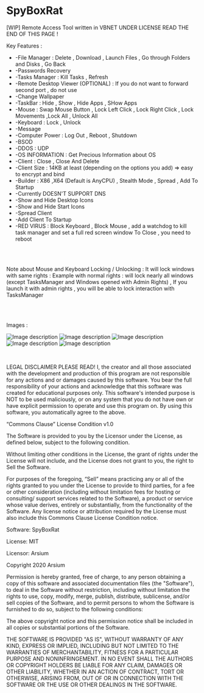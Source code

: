 # SpyBoxRat
[WIP] Remote Access Tool written in VBNET UNDER LICENSE READ THE END OF THIS PAGE !


Key Features : 
<br />
* -File Manager  :  Delete , Download , Launch Files  , Go through Folders and Disks , Go Back
* -Passwords Recovery
* -Tasks Manager : Kill Tasks , Refresh 
* -Remote Desktop Viewer (OPTIONAL) : If you do not want to forward second port , do not use
* -Change Wallpaper
* -TaskBar : Hide , Show , Hide Apps , SHow Apps
* -Mouse  : Swap Mouse Button , Lock Left Click , Lock Right Click , Lock Movements ,Lock All , Unlock All
* -Keyboard : Lock , Unlock
* -Message 
* -Computer Power : Log Out , Reboot , Shutdown
* -BSOD
* -DDOS : UDP
* -OS INFORMATION : Get Precious Information about OS
* -Client : Close , Close And Delete
* -Client Size :  14KB at least (depending on the options you add) => easy to encrypt and bind
* -Builder : X86 ,X64 (Default is AnyCPU)  , Stealth Mode , Spread , Add To Startup
* -Currently DOESN'T SUPPORT DNS
* -Show and Hide Desktop Icons  
* -Show and Hide Start Icons
* -Spread Client
* -Add Client To Startup
* -RED VIRUS : Block Keyboard , Block Mouse , add a watchdog to kill task manager and set a full red screen window 
To Close , you need to reboot 

<br /><br />

Note about Mouse and Keyboard Locking / Unlocking : It will lock windows with same rights : Example with normal rights : will lock nearly all windows (except TasksManager and Windows opened with Admin Rights) , If you launch it with admin rights , you will be able to lock interaction with TasksManager


<br /><br />




Images  : 


![Image description](https://github.com/arsium/SpyBoxRat/blob/master/SCREEN1.png)
![Image description](https://github.com/arsium/SpyBoxRat/blob/master/SCREEN2.png)
![Image description](https://github.com/arsium/SpyBoxRat/blob/master/SCREEN3.png)
![Image description](https://github.com/arsium/SpyBoxRat/blob/master/SCREEN4.png)
![Image description](https://github.com/arsium/SpyBoxRat/blob/master/SCREEN5.png)


<br />



LEGAL DISCLAIMER PLEASE READ!
I, the creator and all those associated with the development and production of this program are not responsible for any actions and or damages caused by this software. You bear the full responsibility of your actions and acknowledge that this software was created for educational purposes only. This software's intended purpose is NOT to be used maliciously, or on any system that you do not have own or have explicit permission to operate and use this program on. By using this software, you automatically agree to the above.
<br />



“Commons Clause” License Condition v1.0

The Software is provided to you by the Licensor under the License, as defined below, subject to the following condition.

Without limiting other conditions in the License, the grant of rights under the License will not include, and the License does not grant to you, the right to Sell the Software.

For purposes of the foregoing, “Sell” means practicing any or all of the rights granted to you under the License to provide to third parties, for a fee or other consideration (including without limitation fees for hosting or consulting/ support services related to the Software), a product or service whose value derives, entirely or substantially, from the functionality of the Software. Any license notice or attribution required by the License must also include this Commons Clause License Condition notice.

Software: SpyBoxRat

License: MIT

Licensor: Arsium



Copyright 2020 Arsium

Permission is hereby granted, free of charge, to any person obtaining a copy of this software and associated documentation files (the "Software"), to deal in the Software without restriction, including without limitation the rights to use, copy, modify, merge, publish, distribute, sublicense, and/or sell copies of the Software, and to permit persons to whom the Software is furnished to do so, subject to the following conditions:

The above copyright notice and this permission notice shall be included in all copies or substantial portions of the Software.

THE SOFTWARE IS PROVIDED "AS IS", WITHOUT WARRANTY OF ANY KIND, EXPRESS OR IMPLIED, INCLUDING BUT NOT LIMITED TO THE WARRANTIES OF MERCHANTABILITY, FITNESS FOR A PARTICULAR PURPOSE AND NONINFRINGEMENT. IN NO EVENT SHALL THE AUTHORS OR COPYRIGHT HOLDERS BE LIABLE FOR ANY CLAIM, DAMAGES OR OTHER LIABILITY, WHETHER IN AN ACTION OF CONTRACT, TORT OR OTHERWISE, ARISING FROM, OUT OF OR IN CONNECTION WITH THE SOFTWARE OR THE USE OR OTHER DEALINGS IN THE SOFTWARE.

